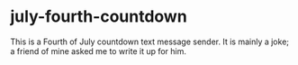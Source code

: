 # july-fourth-countdown
This is a Fourth of July countdown text message sender. It is mainly a joke; a friend of mine asked me to write it up for him.
